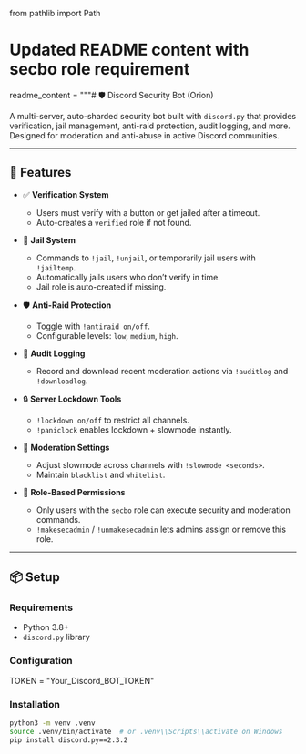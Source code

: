 from pathlib import Path

# Updated README content with secbo role requirement
readme_content = """# 🛡️ Discord Security Bot (Orion)

A multi-server, auto-sharded security bot built with `discord.py` that provides verification, jail management, anti-raid protection, audit logging, and more. Designed for moderation and anti-abuse in active Discord communities.

---

## 🚀 Features

- ✅ **Verification System**
  - Users must verify with a button or get jailed after a timeout.
  - Auto-creates a `verified` role if not found.

- 🚓 **Jail System**
  - Commands to `!jail`, `!unjail`, or temporarily jail users with `!jailtemp`.
  - Automatically jails users who don’t verify in time.
  - Jail role is auto-created if missing.

- 🛡️ **Anti-Raid Protection**
  - Toggle with `!antiraid on/off`.
  - Configurable levels: `low`, `medium`, `high`.

- 📜 **Audit Logging**
  - Record and download recent moderation actions via `!auditlog` and `!downloadlog`.

- 🔒 **Server Lockdown Tools**
  - `!lockdown on/off` to restrict all channels.
  - `!paniclock` enables lockdown + slowmode instantly.

- 🧰 **Moderation Settings**
  - Adjust slowmode across channels with `!slowmode <seconds>`.
  - Maintain `blacklist` and `whitelist`.

- 🔐 **Role-Based Permissions**
  - Only users with the `secbo` role can execute security and moderation commands.
  - `!makesecadmin` / `!unmakesecadmin` lets admins assign or remove this role.

---

## 📦 Setup

### Requirements

- Python 3.8+
- `discord.py` library

### Configuration
TOKEN = "Your_Discord_BOT_TOKEN"

### Installation

```bash
python3 -m venv .venv
source .venv/bin/activate  # or .venv\\Scripts\\activate on Windows
pip install discord.py==2.3.2






